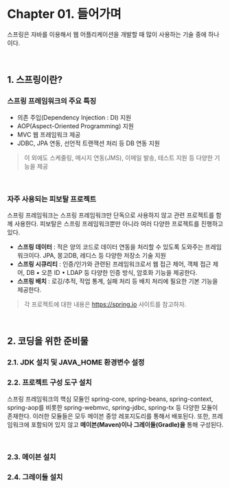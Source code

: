 # Chapter 01. 들어가며

스프링은 자바를 이용해서 웹 어플리케이션을 개발할 때 많이 사용하는 기술 중에 하나이다.

<br>

## 1. 스프링이란?

### 스프링 프레임워크의 주요 특징

* 의존 주입(Dependency Injection : DI) 지원
* AOP(Aspect-Oriented Programming) 지원
* MVC 웹 프레임워크 제공
* JDBC, JPA 연동, 선언적 트랜잭션 처리 등 DB 연동 지원

> 이 외에도 스케줄링, 메시지 연동(JMS), 이메일 발송, 테스트 지원 등 다양한 기능을 제공

<br>

### 자주 사용되는 피보탈 프로젝트

스프링 프레임워크는 스프링 프레임워크만 단독으로 사용하지 않고 관련 프로젝트를 함께 사용한다. 피보탈은 스프링 프레임워크뿐만 아니라 여러 다양한 프로젝트를 진행하고 있다.

* **스프링 데이터** : 적은 양의 코드로 데이터 연동을 처리할 수  있도록 도와주는 프레임워크이다. JPA, 몽고DB, 레디스 등 다양한 저장소 기술 지원
* **스프링 시큐리티** : 인증/인가와 관련된 프레임워크로서 웹 접근 제어, 객체 접근 제어, DB • 오픈 ID  • LDAP 등 다양한 인증 방식, 암호화 기능을 제공한다.
* **스프링 배치** : 로깅/추적, 작업 통계, 실패 처리 등 배치 처리에 필요한 기본 기능을 제공한다.

> 각 프로젝트에 대한 내용은 https://spring.io 사이트를 참고하자.

<br>

## 2. 코딩을 위한 준비물

### 2.1. JDK 설치 및 JAVA_HOME 환경변수 설정

### 2.2. 프로젝트 구성 도구 설치

스프링 프레임워크의 핵심 모듈인 spring-core, spring-beans, spring-context, spring-aop를 비롯한 spring-webmvc, spring-jdbc, spring-tx 등 다양한 모듈이 존재한다. 이러한 모듈들은 모두 메이븐 중앙 레포지도리를 통해서 배포된다. 또한, 프레임워크에 포함되어 있지 않고 **메이븐(Maven)이나 그레이들(Gradle)을** 통해 구성된다. 

<br>

### 2.3. 메이븐 설치

### 2.4. 그레이들 설치

